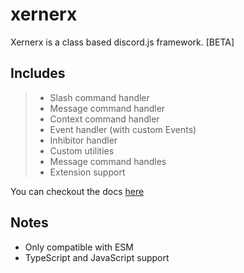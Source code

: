 # xernerx

Xernerx is a class based discord.js framework. \[BETA\]

## Includes

> -   Slash command handler
> -   Message command handler
> -   Context command handler
> -   Event handler (with custom Events)
> -   Inhibitor handler
> -   Custom utilities
> -   Message command handles
> -   Extension support

You can checkout the docs [here](https://xernerx.github.io/xernerx/home.html)

## Notes

-   Only compatible with ESM
-   TypeScript and JavaScript support
